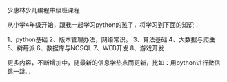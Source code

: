 少惠林少儿编程中级班课程

从小学4年级开始，跟我一起学习python的孩子，将学习到下面的知识：

1、python基础
2、版本管理办法，网络常识。
3、算法基础
4、大数据与爬虫
5、树莓派
6、数据库与NOSQL
7、WEB开发
8、游戏开发

更多内容，不断增加中，随最新的信息学热点而更新，比如：用python进行微信跳一跳...
